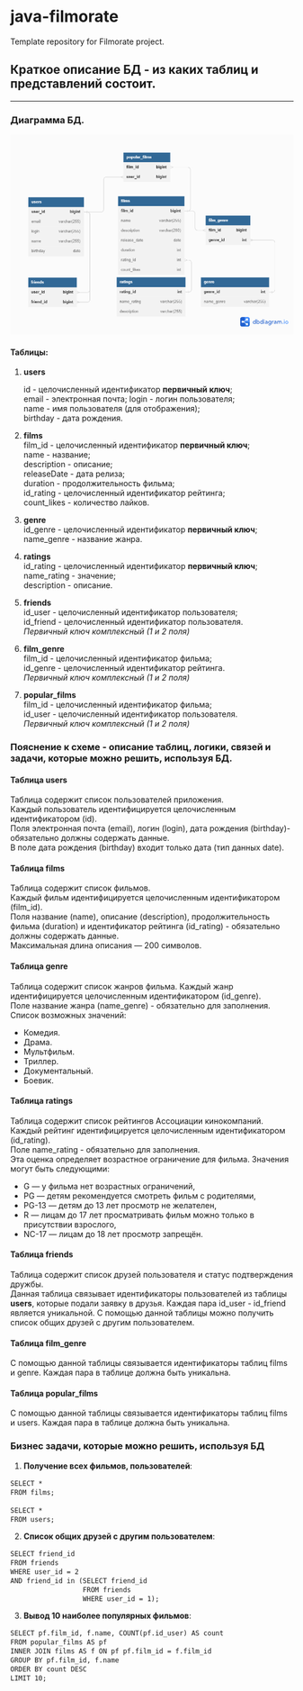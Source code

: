 # java-filmorate
Template repository for Filmorate project.  

## Краткое описание БД - из каких таблиц и представлений состоит.  
___
### Диаграмма БД.  
![Diagram](src/main/resources/filmorate_schema.png)  

#### Таблицы:

1. **users** 

   id - целочисленный идентификатор **первичный ключ**;  
   email - электронная почта;
   login - логин пользователя;  
   name - имя пользователя (для отображения);  
   birthday - дата рождения.  

2. **films**   
   film_id - целочисленный идентификатор **первичный ключ**;  
   name - название;  
   description - описание;  
   releaseDate - дата релиза;  
   duration - продолжительность фильма;  
   id_rating - целочисленный идентификатор рейтинга;  
   count_likes - количество лайков.

3. **genre**    
   id_genre - целочисленный идентификатор **первичный ключ**;  
   name_genre - название жанра.  

4. **ratings**     
   id_rating - целочисленный идентификатор **первичный ключ**;  
   name_rating - значение;  
   description - описание.

6. **friends**   
   id_user - целочисленный идентификатор пользователя;  
   id_friend - целочисленный идентификатор пользователя.  
   _Первичный ключ комплексный (1 и 2 поля)_

7. **film_genre**  
   film_id - целочисленный идентификатор фильма;  
   id_genre - целочисленный идентификатор рейтинга.  
   _Первичный ключ комплексный (1 и 2 поля)_

8. **popular_films**  
    film_id - целочисленный идентификатор фильма;  
    id_user - целочисленный идентификатор пользователя.  
    _Первичный ключ комплексный (1 и 2 поля)_

### Пояснение к схеме - описание таблиц, логики, связей и задачи, которые можно решить, используя БД.  

#### Таблица users  

Таблица содержит список пользователей приложения.   
Каждый пользователь идентифицируется целочисленным идентификатором (id).  
Поля электронная почта (email), логин (login), дата рождения (birthday)- обязательно должны содержать данные.  
В поле дата рождения (birthday) входит только дата (тип данных date).  

#### Таблица films   

Таблица содержит список фильмов.   
Каждый фильм идентифицируется целочисленным идентификатором (film_id).  
Поля название (name), описание (description), продолжительность фильма (duration) и 
идентификатор рейтинга (id_rating) - обязательно должны содержать данные.  
Максимальная длина описания — 200 символов.  

#### Таблица genre

Таблица содержит список жанров фильма.
Каждый жанр идентифицируется целочисленным идентификатором (id_genre).  
Поле название жанра (name_genre) - обязательно для заполнения.  
Список возможных значений:
* Комедия.
* Драма.
* Мультфильм.
* Триллер.
* Документальный.
* Боевик.

#### Таблица ratings
Таблица содержит список рейтингов Ассоциации кинокомпаний.  
Каждый рейтинг идентифицируется целочисленным идентификатором (id_rating).    
Поле name_rating - обязательно для заполнения.  
Эта оценка определяет возрастное ограничение для фильма. Значения могут быть следующими:  
* G — у фильма нет возрастных ограничений,
* PG — детям рекомендуется смотреть фильм с родителями,
* PG-13 — детям до 13 лет просмотр не желателен,
* R — лицам до 17 лет просматривать фильм можно только в присутствии взрослого,
* NC-17 — лицам до 18 лет просмотр запрещён.

#### Таблица friends

Таблица содержит список друзей пользователя и статус подтверждения дружбы.  
Данная таблица связывает идентификаторы пользователей из таблицы **users**, которые подали заявку 
в друзья. Каждая пара id_user - id_friend является уникальной.
С помощью данной таблицы можно получить список общих друзей с другим пользователем.

#### Таблица film_genre

С помощью данной таблицы связывается идентификаторы таблиц films и genre.
Каждая пара в таблице должна быть уникальна.

#### Таблица popular_films

С помощью данной таблицы связывается идентификаторы таблиц films и users.
Каждая пара в таблице должна быть уникальна.

### Бизнес задачи, которые можно решить, используя БД

1. **Получение всех фильмов, пользователей**:
```
SELECT *
FROM films;

SELECT *
FROM users;
```
2. **Список общих друзей с другим пользователем**:
```
SELECT friend_id
FROM friends
WHERE user_id = 2
AND friend_id in (SELECT friend_id
                  FROM friends
                  WHERE user_id = 1);
```
3. **Вывод 10 наиболее популярных фильмов**:
```
SELECT pf.film_id, f.name, COUNT(pf.id_user) AS count
FROM popular_films AS pf
INNER JOIN films AS f ON pf pf.film_id = f.film_id
GROUP BY pf.film_id, f.name
ORDER BY count DESC
LIMIT 10;
```